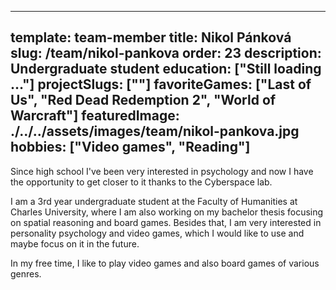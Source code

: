 ---
template: team-member
title: Nikol Pánková
slug: /team/nikol-pankova
order: 23
description: Undergraduate student
education: ["Still loading …"]
projectSlugs: [""]
favoriteGames: ["Last of Us", "Red Dead Redemption 2", "World of Warcraft"]
featuredImage: ./../../assets/images/team/nikol-pankova.jpg
hobbies: ["Video games", "Reading"]
----

Since high school I've been very interested in psychology and now I have the opportunity to get closer to it thanks to the Cyberspace lab. 

I am a 3rd year undergraduate student at the Faculty of Humanities at Charles University, where I am also working on my bachelor thesis focusing on spatial reasoning and board games. Besides that, I am very interested in personality psychology and video games, which I would like to use and maybe focus on it in the future.

In my free time, I like to play video games and also board games of various genres.